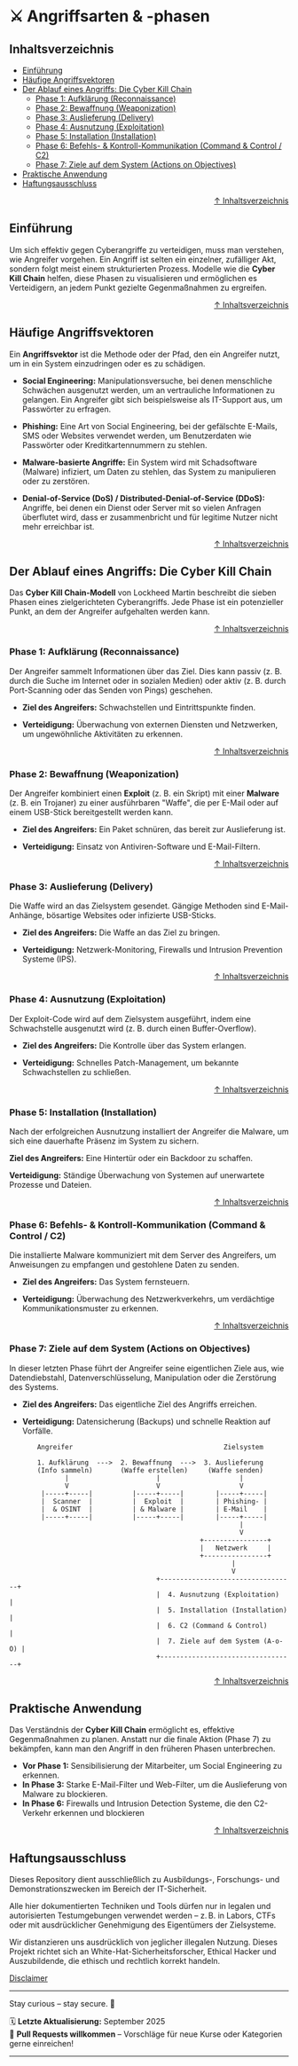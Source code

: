 # ⚔️ Angriffsarten & -phasen
## Inhaltsverzeichnis
- [Einführung](#einführung)
- [Häufige Angriffsvektoren](#häufige-angriffsvektoren)
- [Der Ablauf eines Angriffs: Die Cyber Kill Chain](#der-ablauf-eines-angriffs-die-cyber-kill-chain)
    - [Phase 1: Aufklärung (Reconnaissance)](#phase-1-aufklärung-reconnaissance)
    - [Phase 2: Bewaffnung (Weaponization)](#phase-2-bewaffnung-weaponization)
    - [Phase 3: Auslieferung (Delivery)](#phase-3-auslieferung-delivery)
    - [Phase 4: Ausnutzung (Exploitation)](#phase-4-ausnutzung-exploitation)
    - [Phase 5: Installation (Installation)](#phase-5-installation-installation)
    - [Phase 6: Befehls- & Kontroll-Kommunikation (Command & Control / C2)](#phase-6-befehls---kontroll-kommunikation-command--control--c2)
    - [Phase 7: Ziele auf dem System (Actions on Objectives)](#phase-7-ziele-auf-dem-system-actions-on-objectives)
- [Praktische Anwendung](#praktische-anwendung)
- [Haftungsausschluss](#haftungsausschluss)


<div align=right>

[↑ Inhaltsverzeichnis](#inhaltsverzeichnis)

</div>


## Einführung
Um sich effektiv gegen Cyberangriffe zu verteidigen, muss man verstehen, wie Angreifer vorgehen. Ein Angriff ist selten ein einzelner, zufälliger Akt, sondern folgt meist einem strukturierten Prozess. Modelle wie die **Cyber Kill Chain** helfen, diese Phasen zu visualisieren und ermöglichen es Verteidigern, an jedem Punkt gezielte Gegenmaßnahmen zu ergreifen.


<div align=right>

[↑ Inhaltsverzeichnis](#inhaltsverzeichnis)

</div>


## Häufige Angriffsvektoren
Ein **Angriffsvektor** ist die Methode oder der Pfad, den ein Angreifer nutzt, um in ein System einzudringen oder es zu schädigen.

- **Social Engineering:** Manipulationsversuche, bei denen menschliche Schwächen ausgenutzt werden, um an vertrauliche Informationen zu gelangen. Ein Angreifer gibt sich beispielsweise als IT-Support aus, um Passwörter zu erfragen.

- **Phishing:** Eine Art von Social Engineering, bei der gefälschte E-Mails, SMS oder Websites verwendet werden, um Benutzerdaten wie Passwörter oder Kreditkartennummern zu stehlen.

- **Malware-basierte Angriffe:** Ein System wird mit Schadsoftware (Malware) infiziert, um Daten zu stehlen, das System zu manipulieren oder zu zerstören.

- **Denial-of-Service (DoS) / Distributed-Denial-of-Service (DDoS):** Angriffe, bei denen ein Dienst oder Server mit so vielen Anfragen überflutet wird, dass er zusammenbricht und für legitime Nutzer nicht mehr erreichbar ist.

<div align=right>

[↑ Inhaltsverzeichnis](#inhaltsverzeichnis)

</div>


## Der Ablauf eines Angriffs: Die Cyber Kill Chain
Das **Cyber Kill Chain-Modell** von Lockheed Martin beschreibt die sieben Phasen eines zielgerichteten Cyberangriffs. Jede Phase ist ein potenzieller Punkt, an dem der Angreifer aufgehalten werden kann.


<div align=right>

[↑ Inhaltsverzeichnis](#inhaltsverzeichnis)

</div>

### Phase 1: Aufklärung (Reconnaissance)
Der Angreifer sammelt Informationen über das Ziel. Dies kann passiv (z. B. durch die Suche im Internet oder in sozialen Medien) oder aktiv (z. B. durch Port-Scanning oder das Senden von Pings) geschehen.

- **Ziel des Angreifers:** Schwachstellen und Eintrittspunkte finden.

- **Verteidigung:** Überwachung von externen Diensten und Netzwerken, um ungewöhnliche Aktivitäten zu erkennen.


<div align=right>

[↑ Inhaltsverzeichnis](#inhaltsverzeichnis)

</div>


### Phase 2: Bewaffnung (Weaponization)
Der Angreifer kombiniert einen **Exploit** (z. B. ein Skript) mit einer **Malware** (z. B. ein Trojaner) zu einer ausführbaren "Waffe", die per E-Mail oder auf einem USB-Stick bereitgestellt werden kann.

- **Ziel des Angreifers:** Ein Paket schnüren, das bereit zur Auslieferung ist.

- **Verteidigung:** Einsatz von Antiviren-Software und E-Mail-Filtern.


<div align=right>

[↑ Inhaltsverzeichnis](#inhaltsverzeichnis)

</div>


### Phase 3: Auslieferung (Delivery)
Die Waffe wird an das Zielsystem gesendet. Gängige Methoden sind E-Mail-Anhänge, bösartige Websites oder infizierte USB-Sticks.

- **Ziel des Angreifers:** Die Waffe an das Ziel zu bringen.

- **Verteidigung:** Netzwerk-Monitoring, Firewalls und Intrusion Prevention Systeme (IPS).



<div align=right>

[↑ Inhaltsverzeichnis](#inhaltsverzeichnis)

</div>


### Phase 4: Ausnutzung (Exploitation)
Der Exploit-Code wird auf dem Zielsystem ausgeführt, indem eine Schwachstelle ausgenutzt wird (z. B. durch einen Buffer-Overflow).

- **Ziel des Angreifers:** Die Kontrolle über das System erlangen.

- **Verteidigung:** Schnelles Patch-Management, um bekannte Schwachstellen zu schließen.


<div align=right>

[↑ Inhaltsverzeichnis](#inhaltsverzeichnis)

</div>


### Phase 5: Installation (Installation)
Nach der erfolgreichen Ausnutzung installiert der Angreifer die Malware, um sich eine dauerhafte Präsenz im System zu sichern.

**Ziel des Angreifers:** Eine Hintertür oder ein Backdoor zu schaffen.

**Verteidigung:** Ständige Überwachung von Systemen auf unerwartete Prozesse und Dateien.



<div align=right>

[↑ Inhaltsverzeichnis](#inhaltsverzeichnis)

</div>


### Phase 6: Befehls- & Kontroll-Kommunikation (Command & Control / C2)
Die installierte Malware kommuniziert mit dem Server des Angreifers, um Anweisungen zu empfangen und gestohlene Daten zu senden.

- **Ziel des Angreifers:** Das System fernsteuern.

- **Verteidigung:** Überwachung des Netzwerkverkehrs, um verdächtige Kommunikationsmuster zu erkennen.



<div align=right>

[↑ Inhaltsverzeichnis](#inhaltsverzeichnis)

</div>


### Phase 7: Ziele auf dem System (Actions on Objectives)
In dieser letzten Phase führt der Angreifer seine eigentlichen Ziele aus, wie Datendiebstahl, Datenverschlüsselung, Manipulation oder die Zerstörung des Systems.

- **Ziel des Angreifers:** Das eigentliche Ziel des Angriffs erreichen.

- **Verteidigung:** Datensicherung (Backups) und schnelle Reaktion auf Vorfälle.

```text
       Angreifer                                      Zielsystem

       1. Aufklärung  --->  2. Bewaffnung  --->  3. Auslieferung
       (Info sammeln)       (Waffe erstellen)     (Waffe senden)
              |                      |                    |
              V                      V                    V
        |-----+-----|          |-----+-----|        |-----+-----|
        |  Scanner  |          |  Exploit  |        | Phishing- |
        |  & OSINT  |          | & Malware |        | E-Mail    |
        |-----+-----|          |-----+-----|        |-----+-----|
                                                          |
                                                          V
                                                +----------------+
                                                |   Netzwerk     |
                                                +----------------+
                                                        |
                                                        V
                                     +----------------------------------+
                                     |  4. Ausnutzung (Exploitation)    |
                                     |  5. Installation (Installation)  |
                                     |  6. C2 (Command & Control)       |
                                     |  7. Ziele auf dem System (A-o-O) |
                                     +----------------------------------+
```

<div align=right>

[↑ Inhaltsverzeichnis](#inhaltsverzeichnis)

</div>

## Praktische Anwendung
Das Verständnis der **Cyber Kill Chain** ermöglicht es, effektive Gegenmaßnahmen zu planen. Anstatt nur die finale Aktion (Phase 7) zu bekämpfen, kann man den Angriff in den früheren Phasen unterbrechen.

- **Vor Phase 1:** Sensibilisierung der Mitarbeiter, um Social Engineering zu erkennen.
- **In Phase 3:** Starke E-Mail-Filter und Web-Filter, um die Auslieferung von Malware zu blockieren.
- **In Phase 6:** Firewalls und Intrusion Detection Systeme, die den C2-Verkehr erkennen und blockieren



<div align=right>

[↑ Inhaltsverzeichnis](#inhaltsverzeichnis)

</div>


## Haftungsausschluss

Dieses Repository dient ausschließlich zu Ausbildungs-, Forschungs- und Demonstrationszwecken im Bereich der IT-Sicherheit.

Alle hier dokumentierten Techniken und Tools dürfen nur in legalen und autorisierten Testumgebungen verwendet werden – z. B. in Labors, CTFs oder mit ausdrücklicher Genehmigung des Eigentümers der Zielsysteme.

Wir distanzieren uns ausdrücklich von jeglicher illegalen Nutzung.
Dieses Projekt richtet sich an White-Hat-Sicherheitsforscher, Ethical Hacker und Auszubildende, die ethisch und rechtlich korrekt handeln.

[Disclaimer](/00-disclaimer/disclaimer.md)

--- 

Stay curious – stay secure. 🔐

🗓️ **Letzte Aktualisierung:** September 2025  
🤝 **Pull Requests willkommen** – Vorschläge für neue Kurse oder Kategorien gerne einreichen!

---